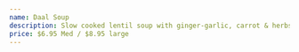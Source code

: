 ```yaml
---
name: Daal Soup
description: Slow cooked lentil soup with ginger-garlic, carrot & herbs.
price: $6.95 Med / $8.95 large
---
```

